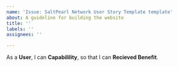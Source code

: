 ```yaml
---
name: 'Issue: SaltPearl Network User Story Template template'
about: A guideline for building the website
title: ''
labels: ''
assignees: ''

---
```


As a **User**, I can **Capabilility**, so that I can **Recieved Benefit**.
